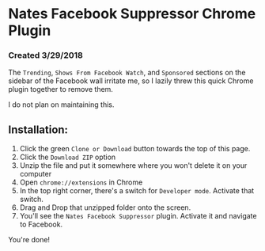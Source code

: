 # Nates Facebook Suppressor Chrome Plugin
### Created 3/29/2018

The `Trending`, `Shows From Facebook Watch`, and `Sponsored` sections on the sidebar of the Facebook wall irritate me, so I lazily threw this quick Chrome plugin together to remove them.

I do not plan on maintaining this.

## Installation:
1. Click the green `Clone or Download` button towards the top of this page.
2. Click the `Download ZIP` option
3. Unzip the file and put it somewhere where you won't delete it on your computer
4. Open `chrome://extensions` in Chrome
5. In the top right corner, there's a switch for `Developer mode`. Activate that switch.
6. Drag and Drop that unzipped folder onto the screen.
7. You'll see the `Nates Facebook Suppressor` plugin. Activate it and navigate to Facebook.

You're done!
